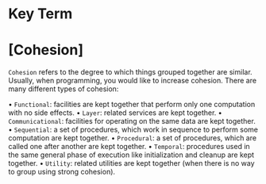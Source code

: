 # Key Term

# [Cohesion]
`Cohesion` refers to the degree to which things grouped together are similar. Usually, when 
programming, you would like to increase cohesion. There are many different types of cohesion:

 • `Functional`: facilities are kept together that perform only one computation with no side effects.
 • `Layer`: related services are kept together.
 • `Communicational`: facilities for operating on the same data are kept together.
 • `Sequential`: a set of procedures, which work in sequence to perform some computation are kept together.
 • `Procedural`: a set of procedures, which are called one after another are kept together. 
 • `Temporal`: procedures used in the same general phase of execution like initialization and cleanup are kept together.
 • `Utility`: related utilities are kept together (when there is no way to group using strong cohesion).